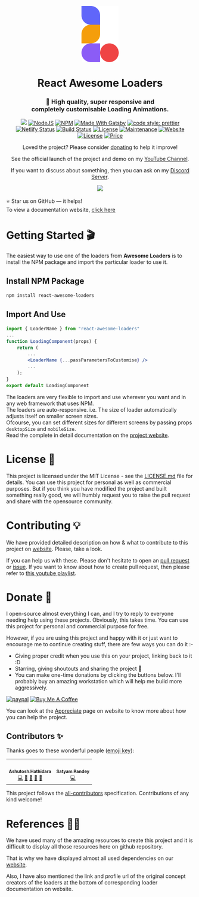<p align="center"> 
    <img src="./doc/images/logo-manifest.png" align="center" height="150"></img>
</p>

<h1 align="center">React Awesome Loaders</h1> 
<h3 align="center"> 🚀 High quality, super responsive and </br> completely customisable Loading Animations. </h3>

<p align="center">
  <a href="https://hits.seeyoufarm.com"><img src="https://hits.seeyoufarm.com/api/count/incr/badge.svg?url=https%3A%2F%2Fgithub.com%2Fashutosh1919%2Freact-awesome-loaders&count_bg=%2379C83D&title_bg=%23555555&icon=&icon_color=%23E7E7E7&title=hits&edge_flat=false"/></a>
  <a href="https://nodejs.org/en/blog/release/v12.18.3/"><img alt="NodeJS" src="https://img.shields.io/badge/node-12.18.3-important?style=flat-square" /></a>
  <a href="https://www.npmjs.com/package/npm/v/6.14.6"><img alt="NPM" src="https://img.shields.io/badge/npm-6.14.6-61DAFB?style=flat-square" /></a>
  <a href="https://www.gatsbyjs.com/"><img alt="Made With Gatsby" src="https://img.shields.io/badge/made%20with-gatsby-blueviolet?style=flat-square" /></a>
  <a href="https://github.com/prettier/prettier"><img alt="code style: prettier" src="https://img.shields.io/badge/code_style-prettier-ff69b4.svg?style=flat-square?style=flat-square" /></a>
  <br/>
  <a href="https://app.netlify.com/sites/awesome-loaders/deploys"><img alt="Netlify Status" src="https://api.netlify.com/api/v1/badges/d9df8e0f-f743-488a-bebb-880c81383d35/deploy-status?style=flat-square" /></a>
  <a href="https://travis-ci.org/badges/badgerbadgerbadger"><img alt="Build Status" src="http://img.shields.io/travis/badges/badgerbadgerbadger.svg?style=flat-square?style=flat-square" /></a>
  <a href="http://badges.mit-license.org/"><img alt="License" src="http://img.shields.io/:license-mit-blue.svg?style=flat-square?style=flat-square" /></a>
  <a href="https://github.com/ashutosh1919/react-awesome-loaders/commits/main"><img alt="Maintenance" src="https://img.shields.io/badge/maintained-yes-green.svg?style=flat-square" /></a>
  <a href="https://awesome-loaders.netlify.app/"><img alt="Website" src="https://img.shields.io/badge/website-up-yellow?style=flat-square" /></a>
  <a href="http://badges.mit-license.org/"><img alt="License" src="http://img.shields.io/:license-mit-blue.svg?style=flat-square?style=flat-square" /></a>
  <a href="https://img.shields.io/badge/price-free-ff69b4"><img alt="Price" src="https://img.shields.io/badge/price-free-ff69b4?style=flat-square" /></a>
</p>

<p align="center">Loved the project? Please consider <a href="https://www.paypal.com/paypalme/devsense19">donating</a> to help it improve!</p>
<p align="center">See the official launch of the project and demo on my <a href="https://youtu.be/_1mDp8ZKfgY">YouTube Channel</a>.</p>
<p align="center">If you want to discuss about something, then you can ask on my <a href="https://discord.com/invite/GkcbM5bwZr">Discord Server</a>.</p>

<p align="center"> 
    <a href="https://awesome-loaders.netlify.app/" target="_blank">
    <img src="doc/images/showcase.gif"></img>
  </a>
</p>

:star: Star us on GitHub — it helps!  
To view a documentation website, [click here](https://awesome-loaders.netlify.app/)

# Getting Started 🎬

The easiest way to use one of the loaders from **Awesome Loaders** is to install the NPM package and import the particular loader to use it.

## Install NPM Package

```bash
npm install react-awesome-loaders
```

## Import And Use

```jsx highlight={1,6}
import { LoaderName } from "react-awesome-loaders"
...
function LoadingComponent(props) {
    return (
        ...
        <LoaderName {...passParametersToCustomise} />
        ...
    );
}
export default LoadingComponent
```

The loaders are very flexible to import and use wherever you want and in any web framework that uses NPM.  
The loaders are auto-responsive. i.e. The size of loader automatically adjusts itself on smaller screen sizes.  
Ofcourse, you can set different sizes for different screens by passing props `desktopSize` and `mobileSize`.  
Read the complete in detail documentation on the [project website](https://awesome-loaders.netlify.app/).

# License 📄

This project is licensed under the MIT License - see the [LICENSE.md](https://github.com/ashutosh1919/react-awesome-loaders/blob/main/LICENSE) file for details.
You can use this project for personal as well as commercial purposes. But if you think you have modified the project and built something really good, we will humbly request you to raise the pull request and share with the opensource community.

# Contributing 💡

We have provided detailed description on how & what to contribute to this project on [website](https://awesome-loaders.netlify.app/docs/contributing/). Please, take a look.

If you can help us with these. Please don't hesitate to open an [pull request](https://github.com/ashutosh1919/react-awesome-loaders/pulls) or [issue](https://github.com/ashutosh1919/react-awesome-loaders/issues). If you want to know about how to create pull request, then please refer to [this youtube playlist](https://youtube.com/playlist?list=PLR0CKdeR_FyscaxEksDVXc4UQvlOFLYS6).

# Donate 💉

I open-source almost everything I can, and I try to reply to everyone needing help using these projects. Obviously, this takes time. You can use this project for personal and commercial purpose for free.

However, if you are using this project and happy with it or just want to encourage me to continue creating stuff, there are few ways you can do it :-

- Giving proper credit when you use this on your project, linking back to it :D
- Starring, giving shoutouts and sharing the project 🚀
- You can make one-time donations by clicking the buttons below. I'll probably buy an amazing workstation which will help me build more aggressively.

[![paypal](https://www.paypalobjects.com/en_US/i/btn/btn_donateCC_LG.gif)](https://www.paypal.com/paypalme/devsense19) <a href="https://www.buymeacoffee.com/devsense19" target="_blank"><img src="https://cdn.buymeacoffee.com/buttons/v2/default-red.png" alt="Buy Me A Coffee" height="50px" ></a>

You can look at the [Appreciate](https://awesome-loaders.netlify.app/docs/appreciate/) page on website to know more about how you can help the project.

## Contributors ✨

Thanks goes to these wonderful people ([emoji key](https://allcontributors.org/docs/en/emoji-key)):

<!-- ALL-CONTRIBUTORS-LIST:START - Do not remove or modify this section -->
<!-- prettier-ignore-start -->
<!-- markdownlint-disable -->
<table>
  <tr>
    <td align="center"><a href="https://github.com/ashutosh1919"><img src="https://avatars.githubusercontent.com/u/20843596?v=4?s=100" width="100px;" alt=""/><br /><sub><b>Ashutosh Hathidara</b></sub></a><br /><a href="https://github.com/ashutosh1919/react-awesome-loaders/commits?author=ashutosh1919" title="Code">💻</a> <a href="https://github.com/ashutosh1919/react-awesome-loaders/commits?author=ashutosh1919" title="Documentation">📖</a> <a href="#design-ashutosh1919" title="Design">🎨</a> <a href="#ideas-ashutosh1919" title="Ideas, Planning, & Feedback">🤔</a> <a href="#maintenance-ashutosh1919" title="Maintenance">🚧</a></td>
    <td align="center"><a href="https://github.com/satyampandeygit"><img src="https://avatars.githubusercontent.com/u/69512057?v=4?s=100" width="100px;" alt=""/><br /><sub><b>Satyam Pandey</b></sub></a><br /><a href="https://github.com/ashutosh1919/react-awesome-loaders/commits?author=satyampandeygit" title="Code">💻</a></td>
  </tr>
</table>

<!-- markdownlint-restore -->
<!-- prettier-ignore-end -->

<!-- ALL-CONTRIBUTORS-LIST:END -->

This project follows the [all-contributors](https://github.com/all-contributors/all-contributors) specification. Contributions of any kind welcome!

# References 👏🏻

We have used many of the amazing resources to create this project and it is difficult to display all those resources here on github repository.

That is why we have displayed almost all used dependencies on our [website](https://awesome-loaders.netlify.app/docs/references/).

Also, I have also mentioned the link and profile url of the original concept creators of the loaders at the bottom of corresponding loader documentation on website.
